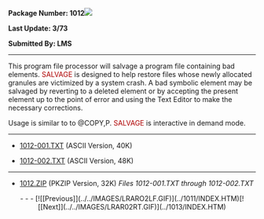 <x-sas-window top="306" bottom="768" left="48" right="578">
<meta http="equiv=" content="type" charset="iso-8859-1">



<b>Package Number: 1012</b>![](../../IMAGES/OS2200.JPG)


<b>Last Update: 3/73</b>


<b>Submitted By: LMS</b>


&#10;
- - -
This program file processor will salvage a program file containing
bad elements. <font color="#AF0000">SALVAGE</font> is designed to
help restore files whose newly allocated granules are victimized by a
system crash. A bad symbolic element may be salvaged by reverting to
a deleted element or by accepting the present element up to the point
of error and using the Text Editor to make the necessary corrections.


Usage is similar to to @COPY,P. <font color="#AF0000">SALVAGE</font> is interactive in demand mode.


&#10;
- - -



   
- [1012-001.TXT](1012-001.TXT)
       (ASCII Version, 40K)
    
    
       
- [1012-002.TXT](1012-002.TXT)
       (ASCII Version, 48K)


&#10;
- - -



   
- [1012.ZIP](1012.ZIP)
       (PKZIP Version, 32K) <i>Files 1012-001.TXT through
       1012-002.TXT</i>


<center>
- - -
[![[Previous]](../../IMAGES/LRARO2LF.GIF)](../1011/INDEX.HTM)[![[Next]](../../IMAGES/LRAR02RT.GIF)](../1013/INDEX.HTM)
</center>


</x-sas-window>